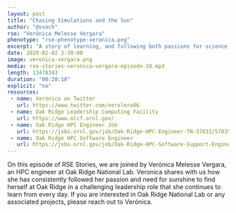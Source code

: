 ```yaml
---
layout: post
title: "Chasing Simulations and the Sun"
author: "@vsoch"
rse: "Verónica Melesse Vergara"
phenotype: "rse-phenotype-veronica.png"
excerpt: "A story of learning, and following both passions for science and the sunshine."
date: 2020-02-02 3:30:00
image: veronica-vergara.png
media: rse-stories-veronica-vergara-episode-10.mp3
length: 13478343 
duration: "00:20:18"
explicit: "no"
resources:
 - name: Verónica on Twitter
   url: https://www.twitter.com/verolero86
 - name: Oak Ridge Leadership Computing Facility
   url: https://www.olcf.ornl.gov/
 - name: Oak Ridge HPC Engineer Job
   url: https://jobs.ornl.gov/job/Oak-Ridge-HPC-Engineer-TN-37831/570350000/
 - name: Oak Ridge HPC Software Engineer 
   url: https://jobs.ornl.gov/job/Oak-Ridge-HPC-Software-Support-Engineer-TN-37831/618021200/
---
```


On this episode of RSE Stories, we are joined by Verónica Melesse Vergara,
an HPC engineer at Oak Ridge National Lab. Veronica shares with us how she has
consistently followed her passion and need for sunshine to find herself
at Oak Ridge in a challenging leadership role that she continues
to learn from every day. If you are interested in Oak Ridge National Lab or
any associated projects, please reach out to Verónica.
